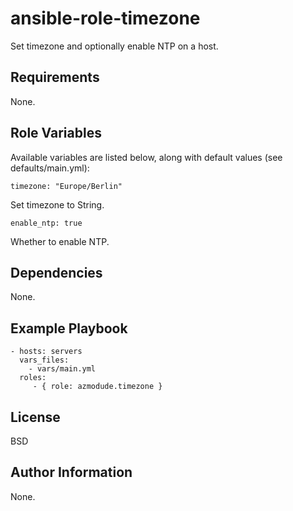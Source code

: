 ansible-role-timezone
=====================

Set timezone and optionally enable NTP on a host.

Requirements
------------

None.

Role Variables
--------------

Available variables are listed below, along with default values (see defaults/main.yml):

    timezone: "Europe/Berlin"

Set timezone to String.

    enable_ntp: true

Whether to enable NTP.


Dependencies
------------

None.

Example Playbook
----------------

    - hosts: servers
      vars_files:
        - vars/main.yml
      roles:
         - { role: azmodude.timezone }

License
-------

BSD

Author Information
------------------

None.
